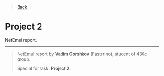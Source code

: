 > [Back](../README.md)
# Project 2

NetEmul report.

---

> NetEmul report by **Vadim Gorshkov** (Fasterino), student of 430c group.
>
> Special for task: **Project 2**.